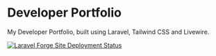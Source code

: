 # Developer Portfolio

My Developer Portfolio, built using Laravel, Tailwind CSS and Livewire.

[![Laravel Forge Site Deployment Status](https://img.shields.io/endpoint?url=https%3A%2F%2Fforge.laravel.com%2Fsite-badges%2F74e52871-ec15-4ddb-ba37-85efe0c8eb99&style=plastic)](https://forge.laravel.com/servers/760980/sites/2255110)
